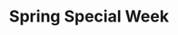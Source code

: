 ---
startDate: "2025-03-18"
endDate: "2025-03-22"
title: "Spring Special Week"
items:
  - day: "Monday"
    name: "Mushroom Risotto"
    description: "Creamy arborio rice with seasonal mushrooms"
    price: 9.90
    order: 1
  - day: "Monday"
    name: "Tomato Soup"
    description: "Classic tomato soup with basil and croutons"
    price: 6.90
    order: 2
  - day: "Tuesday"
    name: "Chicken Curry"
    description: "Tender chicken pieces in a mild curry sauce with rice"
    price: 10.90
    order: 1
  - day: "Tuesday"
    name: "Vegetable Quiche"
    description: "Homemade quiche with seasonal vegetables and a side salad"
    price: 8.90
    order: 2
  - day: "Wednesday"
    name: "Beef Goulash"
    description: "Slow-cooked beef goulash with potatoes and vegetables"
    price: 11.90
    order: 1
  - day: "Wednesday"
    name: "Stuffed Bell Peppers"
    description: "Bell peppers stuffed with rice, vegetables, and feta cheese"
    price: 9.90
    order: 2
  - day: "Thursday"
    name: "Fish & Chips"
    description: "Crispy fried fish with potato wedges and homemade tartar sauce"
    price: 12.90
    order: 1
  - day: "Thursday"
    name: "Pasta Primavera"
    description: "Penne with spring vegetables in a light cream sauce"
    price: 8.90
    order: 2
  - day: "Friday"
    name: "Wiener Schnitzel"
    description: "Traditional breaded veal schnitzel with potato salad"
    price: 13.90
    order: 1
  - day: "Friday"
    name: "Spinach Lasagna"
    description: "Homemade lasagna with spinach, ricotta, and tomato sauce"
    price: 9.90
    order: 2
---